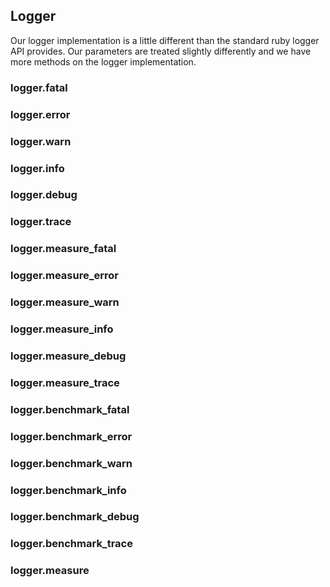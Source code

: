 ## Logger

Our logger implementation is a little different than the standard ruby logger API provides. Our parameters are treated slightly differently and we have more methods on the logger implementation.

### logger.fatal

### logger.error

### logger.warn

### logger.info

### logger.debug

### logger.trace

### logger.measure_fatal

### logger.measure_error

### logger.measure_warn

### logger.measure_info

### logger.measure_debug

### logger.measure_trace

### logger.benchmark_fatal

### logger.benchmark_error

### logger.benchmark_warn

### logger.benchmark_info

### logger.benchmark_debug

### logger.benchmark_trace

### logger.measure

